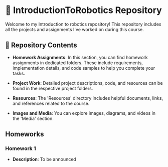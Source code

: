 # 🤖 IntroductionToRobotics Repository

Welcome to my Introduction to robotics repository! This repository includes all the projects and assignments I've worked on during this course.

## 📁 Repository Contents

- **Homework Assignments**: In this section, you can find homework assignments in dedicated folders. These include requirements, implementation details, and code samples to help you complete your tasks.

- **Project Work**: Detailed project descriptions, code, and resources can be found in the respective project folders.

- **Resources**: The 'Resources' directory includes helpful documents, links, and references related to the course.

- **Images and Media**: You can explore images, diagrams, and videos in the 'Media' section.

## Homeworks

### Homework 1

- **Description**: To be announced

